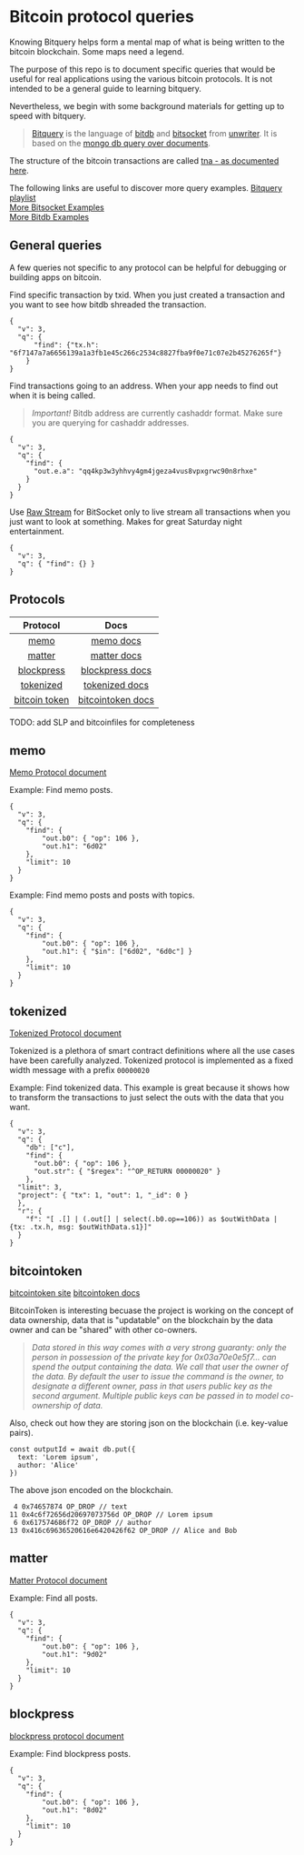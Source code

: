 # Bitcoin protocol queries

Knowing Bitquery helps form a mental map of what is being written to the bitcoin blockchain. Some maps need a legend.

The purpose of this repo is to document specific queries that would be useful for real applications
using the various bitcoin protocols. It is not intended to be a general guide to learning bitquery.

Nevertheless, we begin with some background materials for getting up to speed with bitquery.  
>[Bitquery](https://docs.bitdb.network/docs/query_v3) is the language of 
[bitdb](https://docs.bitdb.network/docs/bitdb) and 
[bitsocket](https://bitsocket.org/) from 
[unwriter](https://bitgraph.network/21). 
It is based on the [mongo db query over documents](https://docs.mongodb.com/manual/tutorial/query-documents/).

The structure of the bitcoin transactions are called [tna - as documented here](https://github.com/21centurymotorcompany/tna).

The following links are useful to discover more query examples.
[Bitquery playlist](https://github.com/21centurymotorcompany/bitplaylist)  
[More Bitsocket Examples](https://bitsocket.org/examples)  
[More Bitdb Examples](https://docs.bitdb.network/docs/intro_v3)

## General queries
A few queries not specific to any protocol can be helpful for debugging or building apps on bitcoin.

Find specific transaction by txid. When you just created a transaction and you want to see how bitdb shreaded the transaction.  
```
{
  "v": 3,
  "q": { 
      "find": {"tx.h": "6f7147a7a6656139a1a3fb1e45c266c2534c8827fba9f0e71c07e2b45276265f"} 
    }
}
```
Find transactions going to an address. When your app needs to find out when it is being called.
> *Important!* Bitdb address are currently cashaddr format. Make sure you are querying for cashaddr addresses.
```
{
  "v": 3,
  "q": {
    "find": {
      "out.e.a": "qq4kp3w3yhhvy4gm4jgeza4vus8vpxgrwc90n8rhxe"
    }
  }
}
```
Use [Raw Stream](https://github.com/21centurymotorcompany/bitplaylist/blob/master/bitsocket/basic/raw.json) for BitSocket only to live stream all transactions when you just want to look at something. Makes for great Saturday night entertainment.
```
{
  "v": 3,
  "q": { "find": {} }
}
```

## Protocols
| Protocol            | Docs           |
| :-----------------------: |:---------------------:|
| [memo](#memo)| [memo docs](https://sv.memo.cash/protocol) |
| [matter](#matter)      | [matter docs](https://www.mttr.app/p/0777a0e61c1de4b7a39d85c1072413f382ca45bdf0f9c217d9ee7884b0c488f7) |
| [blockpress](#blockpress)      | [blockpress docs](https://www.blockpress.com/developers/blockpress-protocol) |
| [tokenized](#tokenized)| [tokenized docs](https://github.com/tokenized/specification) |
| [bitcoin token](#bitcointoken)| [bitcointoken docs](http://bitcointoken.com/) |

TODO: add SLP and bitcoinfiles for completeness

## memo
[Memo Protocol document](https://sv.memo.cash/protocol)

Example: Find memo posts.
```
{
  "v": 3,
  "q": {
    "find": { 
        "out.b0": { "op": 106 },
        "out.h1": "6d02"  
    },
    "limit": 10
  }
}
```

Example: Find memo posts and posts with topics.
```
{
  "v": 3,
  "q": {
    "find": { 
        "out.b0": { "op": 106 },
        "out.h1": { "$in": ["6d02", "6d0c"] }  
    },
    "limit": 10
  }
}
```
## tokenized
[Tokenized Protocol document](https://github.com/tokenized/specification)

Tokenized is a plethora of smart contract definitions where all the use cases have been carefully analyzed.
Tokenized protocol is implemented as a fixed width message with a prefix ```00000020```

Example: Find tokenized data. This example is great because it shows how to transform the transactions to just select the outs with the data that you want.
```
{
  "v": 3,
  "q": {
    "db": ["c"],
    "find": {
      "out.b0": { "op": 106 },
      "out.str": { "$regex": "^OP_RETURN 00000020" }
    },
  "limit": 3,
  "project": { "tx": 1, "out": 1, "_id": 0 }
  },
  "r": {
    "f": "[ .[] | (.out[] | select(.b0.op==106)) as $outWithData | {tx: .tx.h, msg: $outWithData.s1}]"
  }
}
```
## bitcointoken
[bitcointoken site](http://bitcointoken.com/)
[bitcointoken docs](http://bitcointoken.com/docs.html)

BitcoinToken is interesting becuase the project is working on the concept of data ownership, data that is "updatable" on the blockchain by the data owner and can be "shared" with other co-owners. 

>*Data stored in this way comes with a very strong guaranty: only the person in possession of the private key for 0x03a70e0e5f7... can spend the output containing the data. We call that user the owner of the data. By default the user to issue the command is the owner, to designate a different owner, pass in that users public key as the second argument. Multiple public keys can be passed in to model co-ownership of data.*

Also, check out how they are storing json on the blockchain (i.e. key-value pairs).
```
const outputId = await db.put({
  text: 'Lorem ipsum',
  author: 'Alice'
})
```
The above json encoded on the blockchain.
```
 4 0x74657874 OP_DROP // text
11 0x4c6f72656d20697073756d OP_DROP // Lorem ipsum
 6 0x617574686f72 OP_DROP // author
13 0x416c69636520616e6420426f62 OP_DROP // Alice and Bob
```

## matter
[Matter Protocol document](https://www.mttr.app/p/0777a0e61c1de4b7a39d85c1072413f382ca45bdf0f9c217d9ee7884b0c488f7)

Example: Find all posts.
```
{
  "v": 3,
  "q": {
    "find": { 
        "out.b0": { "op": 106 },
        "out.h1": "9d02"  
    },
    "limit": 10
  }
}
```

## blockpress
[blockpress protocol document](https://www.blockpress.com/developers/blockpress-protocol)

Example: Find blockpress posts.
```
{
  "v": 3,
  "q": {
    "find": { 
        "out.b0": { "op": 106 },
        "out.h1": "8d02"  
    },
    "limit": 10
  }
}
```


